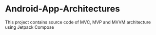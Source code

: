 # Android-App-Architectures
This project contains source code of MVC, MVP and MVVM architecture using Jetpack Compose
